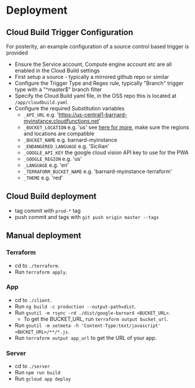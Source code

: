 # Deployment

## Cloud Build Trigger Configuration

For posterity, an example configuration of a source control based trigger is provided

* Ensure the Service account, Compute engine account etc are all enabled in the Cloud Build settings
* First setup a source - typically a mirrored github repo or similar
* Configure the Trigger Type and Regex rule, typically "Branch" trigger type with a "^master$" branch filter
* Specify the Cloud Build yaml file, in the OSS repo this is located at `/app/cloudbuild.yaml`
* Configure the required Substitution variables
	* `_API_URL` e.g. 'https://us-central1-barnard-myinstance.cloudfunctions.net'
	* `_BUCKET_LOCATION` e.g. 'us' see [here for more](https://cloud.google.com/compute/docs/regions-zones), make sure the regions and locations are compatible  
	* `_BUCKET_NAME` e.g. barnard-myinstance
	* `_ENDANGERED_LANGUAGE` e.g. 'Sicilian'
	* `_GOOGLE_API_KEY` the google cloud vision API key to use for the PWA
	* `_GOOGLE_REGION` e.g. 'us' 
	* `_LANGUAGE` e.g. 'en'
	* `_TERRAFORM_BUCKET_NAME` e.g. 'barnard-myinstance-terraform'
	* `_THEME` e.g. 'red'

## Cloud Build deployment

* tag commit with `prod-*` tag
* push commit and tags with `git push origin master --tags`

## Manual deployment

### Terraform

* cd to `./terraform`.
* Run `terraform apply`.

### App

* cd to `./client`.
* Run `ng build -c production --output-path=dist`.
* Run `gsutil -m rsync -rd ./dist/google-barnard <BUCKET_URL>`.
  * To get the BUCKET_URL, run `terraform output bucket_url`.
* Run `gsutil -m setmeta -h 'Content-Type:text/javascript' <BUCKET_URL>/**/*.js`.
* Run `terraform output app_url` to get the URL of your app.

### Server

* cd to `./server`
* Run `npm run build`
* Run `gcloud app deploy`